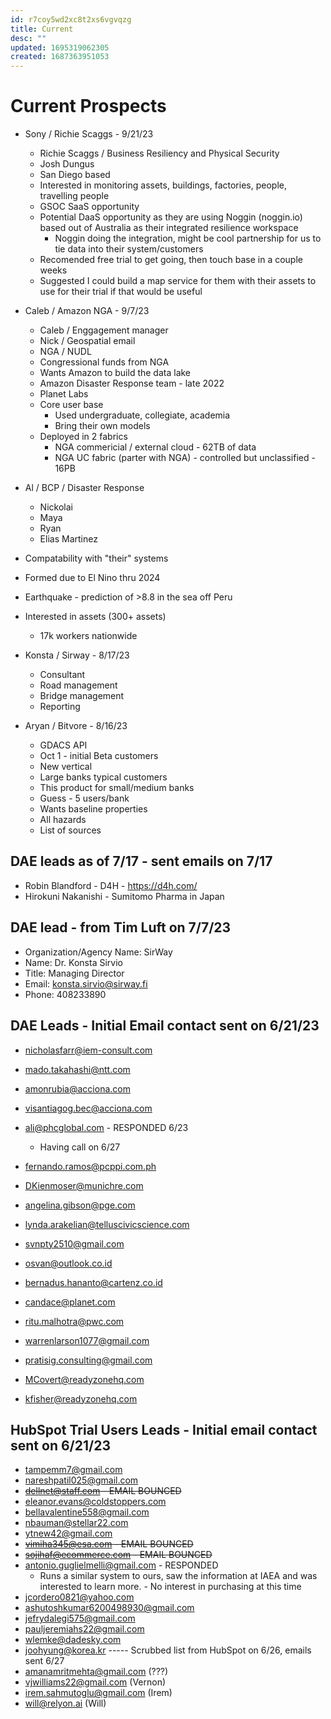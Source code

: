 ```yaml
---
id: r7coy5wd2xc8t2xs6vgvqzg
title: Current
desc: ""
updated: 1695319062305
created: 1687363951053
---
```


# Current Prospects

- Sony / Richie Scaggs - 9/21/23
  - Richie Scaggs / Business Resiliency and Physical Security
  - Josh Dungus
  - San Diego based
  - Interested in monitoring assets, buildings, factories, people, travelling people
  - GSOC SaaS opportunity
  - Potential DaaS opportunity as they are using Noggin (noggin.io) based out of Australia as their integrated resilience workspace
    - Noggin doing the integration, might be cool partnership for us to tie data into their system/customers
  - Recomended free trial to get going, then touch base in a couple weeks
  - Suggested I could build a map service for them with their assets to use for their trial if that would be useful
- Caleb / Amazon NGA - 9/7/23

  - Caleb / Enggagement manager
  - Nick / Geospatial email
  - NGA / NUDL
  - Congressional funds from NGA
  - Wants Amazon to build the data lake
  - Amazon Disaster Response team - late 2022
  - Planet Labs
  - Core user base
    - Used undergraduate, collegiate, academia
    - Bring their own models
  - Deployed in 2 fabrics
    - NGA commericial / external cloud - 62TB of data
    - NGA UC fabric (parter with NGA) - controlled but unclassified - 16PB

- Al / BCP / Disaster Response
  - Nickolai
  - Maya
  - Ryan
  - Elias Martinez
- Compatability with "their" systems
- Formed due to El Nino thru 2024
- Earthquake - prediction of >8.8 in the sea off Peru
- Interested in assets (300+ assets)

  - 17k workers nationwide

- Konsta / Sirway - 8/17/23

  - Consultant
  - Road management
  - Bridge management
  - Reporting

- Aryan / Bitvore - 8/16/23
  - GDACS API
  - Oct 1 - initial Beta customers
  - New vertical
  - Large banks typical customers
  - This product for small/medium banks
  - Guess - 5 users/bank
  - Wants baseline properties
  - All hazards
  - List of sources

## DAE leads as of 7/17 - sent emails on 7/17

- Robin Blandford - D4H - https://d4h.com/
- Hirokuni Nakanishi - Sumitomo Pharma in Japan

## DAE lead - from Tim Luft on 7/7/23

- Organization/Agency Name: SirWay
- Name: Dr. Konsta Sirvio
- Title: Managing Director
- Email: konsta.sirvio@sirway.fi
- Phone: 408233890

## DAE Leads - Initial Email contact sent on 6/21/23

- nicholasfarr@iem-consult.com
- mado.takahashi@ntt.com
- amonrubia@acciona.com
- visantiagog.bec@acciona.com

- ali@phcglobal.com - RESPONDED 6/23
  - Having call on 6/27
- fernando.ramos@pcppi.com.ph
- DKienmoser@munichre.com
- angelina.gibson@pge.com
- lynda.arakelian@telluscivicscience.com
- svnpty2510@gmail.com
- osvan@outlook.co.id
- bernadus.hananto@cartenz.co.id
- candace@planet.com
- ritu.malhotra@pwc.com
- warrenlarson1077@gmail.com
- pratisig.consulting@gmail.com
- MCovert@readyzonehq.com
- kfisher@readyzonehq.com

## HubSpot Trial Users Leads - Initial email contact sent on 6/21/23

- tampemm7@gmail.com
- nareshpatil025@gmail.com
- ~~dellnet@staff.com - EMAIL BOUNCED~~
- eleanor.evans@coldstoppers.com
- bellavalentine558@gmail.com
- nbauman@stellar22.com
- ytnew42@gmail.com
- ~~vimiha345@esa.com - EMAIL BOUNCED~~
- ~~sojihaf@ecommerce.com - EMAIL BOUNCED~~
- antonio.guglielmelli@gmail.com - RESPONDED
  - Runs a similar system to ours, saw the information at IAEA and was interested to learn more. - No interest in purchasing at this time
- jcordero0821@yahoo.com
- ashutoshkumar6200498930@gmail.com
- jefrydalegi575@gmail.com
- pauljeremiahs22@gmail.com
- wlemke@dadesky.com
- joohyung@korea.kr
  ----- Scrubbed list from HubSpot on 6/26, emails sent 6/27
- amanamritmehta@gmail.com (???)
- vjwilliams22@gmail.com (Vernon)
- irem.sahmutoglu@gmail.com (Irem)
- will@relyon.ai (Will)
